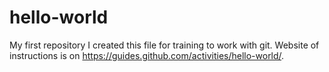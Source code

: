 # hello-world
My first repository
I created this file for training to work with git. Website of instructions is on https://guides.github.com/activities/hello-world/.
